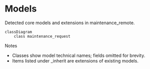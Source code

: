 # Models

Detected core models and extensions in maintenance_remote.

```mermaid
classDiagram
    class maintenance_request
```

Notes
- Classes show model technical names; fields omitted for brevity.
- Items listed under _inherit are extensions of existing models.
